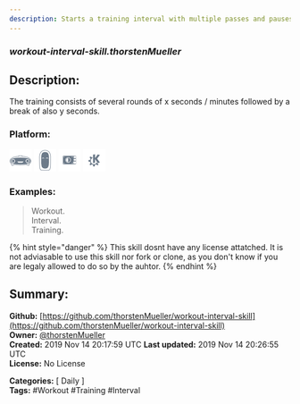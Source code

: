 ```yaml
---
description: Starts a training interval with multiple passes and pauses
---
```


### _workout-interval-skill.thorstenMueller_  
## Description:  
The training consists of several rounds of x seconds / minutes followed by a break of also y seconds.  
  
  
### Platform:  
 ![Mark I](../.gitbook/assets/mark-1-icon.png)  ![Mark II](../.gitbook/assets/mark-2-icon.png)  ![Picroft](../.gitbook/assets/picroft-icon.png)  ![plasmoid](../.gitbook/assets/kde.png)   
### Examples:  
> Workout.  
> Interval.  
> Training.  
  
{% hint style="danger" %}
This skill dosnt have any license attatched. It is not adviasable to use this skill nor fork or clone, as you don't know if you are legaly allowed to do so by the auhtor.
{% endhint %}
  
## Summary:  
**Github:** [https://github.com/thorstenMueller/workout-interval-skill](https://github.com/thorstenMueller/workout-interval-skill)  
**Owner:** [@thorstenMueller](https://github.com/thorstenMueller)  
**Created:** 2019 Nov 14 20:17:59 UTC  **Last updated:** 2019 Nov 14 20:26:55 UTC  
**License:** No License  
  
**Categories:** [ Daily ]   
**Tags:** \#Workout \#Training \#Interval   
